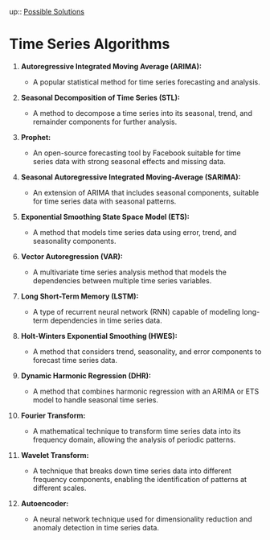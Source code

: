 up:: [Possible Solutions](../possible_solutions.md)

# Time Series Algorithms

1. **Autoregressive Integrated Moving Average (ARIMA):**
   
   - A popular statistical method for time series forecasting and analysis.

2. **Seasonal Decomposition of Time Series (STL):**
   
   - A method to decompose a time series into its seasonal, trend, and remainder components for further analysis.

3. **Prophet:**
   
   - An open-source forecasting tool by Facebook suitable for time series data with strong seasonal effects and missing data.

4. **Seasonal Autoregressive Integrated Moving-Average (SARIMA):**
   
   - An extension of ARIMA that includes seasonal components, suitable for time series data with seasonal patterns.

5. **Exponential Smoothing State Space Model (ETS):**
   
   - A method that models time series data using error, trend, and seasonality components.

6. **Vector Autoregression (VAR):**
   
   - A multivariate time series analysis method that models the dependencies between multiple time series variables.

7. **Long Short-Term Memory (LSTM):**
   
   - A type of recurrent neural network (RNN) capable of modeling long-term dependencies in time series data.

8. **Holt-Winters Exponential Smoothing (HWES):**
   
   - A method that considers trend, seasonality, and error components to forecast time series data.

9. **Dynamic Harmonic Regression (DHR):**
   
   - A method that combines harmonic regression with an ARIMA or ETS model to handle seasonal time series.

10. **Fourier Transform:**
    
    - A mathematical technique to transform time series data into its frequency domain, allowing the analysis of periodic patterns.

11. **Wavelet Transform:**
    
    - A technique that breaks down time series data into different frequency components, enabling the identification of patterns at different scales.

12. **Autoencoder:**
    
    - A neural network technique used for dimensionality reduction and anomaly detection in time series data.
